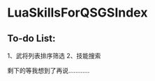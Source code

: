 LuaSkillsForQSGSIndex
=====================

To-do List:
---------------------
1、武将列表排序筛选
2、技能搜索

剩下的等我想到了再说…………
